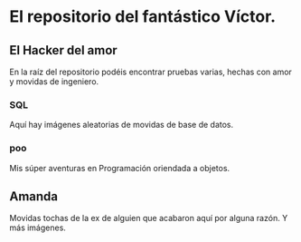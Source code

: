 # El repositorio del fantástico Víctor.
## El Hacker del amor

En la raíz del repositorio podéis encontrar pruebas varias, hechas con amor y movidas de ingeniero.

### SQL

Aquí hay imágenes aleatorias de movidas de base de datos.

### poo

Mis súper aventuras en Programación oriendada a objetos.

## Amanda

Movidas tochas de la ex de alguien que acabaron aquí por alguna razón. Y más imágenes.
